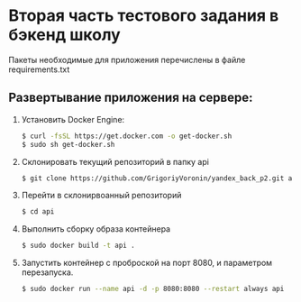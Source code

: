 # Вторая часть тестового задания в бэкенд школу

Пакеты необходимые для приложения перечислены в файле requirements.txt

## Развертывание приложения на сервере:
1. Установить Docker Engine:

    ```bash
    $ curl -fsSL https://get.docker.com -o get-docker.sh
    $ sudo sh get-docker.sh
    ```
2. Склонировать текущий репозиторий в папку api
    ```bash
    $ git clone https://github.com/GrigoriyVoronin/yandex_back_p2.git api
    ```
3. Перейти в склонирвоанный репозиторий
    ```bash
    $ cd api
    ```
4. Выполнить сборку образа контейнера
    ```bash
    $ sudo docker build -t api .
    ```
5. Запустить контейнер с проброской на порт 8080, и параметром перезапуска.
    ```bash
    $ sudo docker run --name api -d -p 8080:8080 --restart always api
    ```
